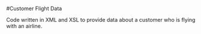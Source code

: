 #Customer Flight Data

Code written in XML and XSL to provide data about a customer who is flying with an airline.
